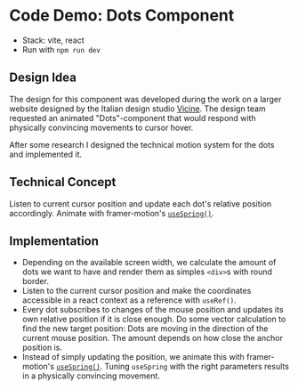 # Code Demo: Dots Component

-   Stack: vite, react
-   Run with `npm run dev`

## Design Idea

The design for this component was developed during the work on a larger website designed by the Italian design studio <a href="https://vicinedesign.com/">Vicine</a>. The design team requested an animated "Dots"-component that would respond with physically convincing movements to cursor hover.

After some research I designed the technical motion system for the dots and implemented it.

## Technical Concept

Listen to current cursor position and update each dot's relative position accordingly. Animate with framer-motion's <a href="https://www.framer.com/motion/use-spring/">`useSpring()`</a>.

## Implementation

-   Depending on the available screen width, we calculate the amount of dots we want to have and render them as simples `<div>`s with round border.
-   Listen to the current cursor position and make the coordinates accessible in a react context as a reference with `useRef()`.
-   Every dot subscribes to changes of the mouse position and updates its own relative position if it is close enough. Do some vector calculation to find the new target position: Dots are moving in the direction of the current mouse position. The amount depends on how close the anchor position is.
-   Instead of simply updating the position, we animate this with framer-motion's <a href="https://www.framer.com/motion/use-spring/">`useSpring()`</a>. Tuning `useSpring` with the right parameters results in a physically convincing movement.
